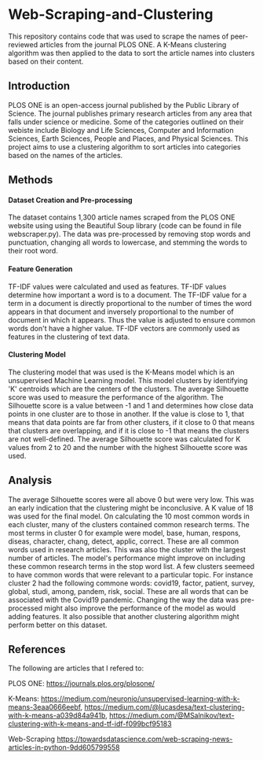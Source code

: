 # Web-Scraping-and-Clustering
This repository contains code that was used to scrape the names of peer-reviewed articles from the journal PLOS ONE. A K-Means clustering algorithm was then applied to the data to sort the article names into clusters based on their content. 

## Introduction 
PLOS ONE is an open-access journal published by the Public Library of Science. The journal publishes primary research articles from any area that falls under science or medicine. Some of the categories outlined on their webiste include Biology and Life Sciences, Computer and Information Sciences, Earth Sciences, People and Places, and Physical Sciences. This project aims to use a clustering algorithm to sort articles into categories based on the names of the articles. 

## Methods 
#### Dataset Creation and Pre-processing 
The dataset contains 1,300 article names scraped from the PLOS ONE website using using the Beautiful Soup library (code can be found in file webscraper.py). The data was pre-processed by removing stop words and punctuation, changing all words to lowercase, and stemming the words to their root word.

#### Feature Generation 
TF-IDF values were calculated and used as features. TF-IDF values determine how important a word is to a document. The TF-IDF value for a term in a document is directly proportional to the number of times the word appears in that document and inversely proportional to the number of document in which it appears. Thus the value is adjusted to ensure common words don't have a higher value. TF-IDF vectors are commonly used as features in the clustering of text data. 

#### Clustering Model 
The clustering model that was used is the K-Means model which is an unsupervised Machine Learning model. This model clusters by identifying 'K' centroids which are the centers of the clusters. The average Silhouette score was used to measure the performance of the algorithm. The Silhouette score is a value between -1 and 1 and determines how close data points in one cluster are to those in another. If the value is close to 1, that means that data points are far from other clusters, if it close to 0 that means that clusters are overlapping, and if it is close to -1 that means the clusters are not well-defined. The average Silhouette score was calculated for K values from 2 to 20 and the number with the highest Silhouette score was used. 


## Analysis 
The average Silhouette scores were all above 0 but were very low. This was an early indication that the clustering might be inconclusive. A K value of 18 was used for the final model. On calculating the 10 most common words in each cluster, many of the clusters contained common research terms. The most terms in cluster 0 for example were model, base, human, respons, diseas, character, chang, detect, applic, correct. These are all common words used in research articles. This was also the cluster with the largest number of articles. The model's performance might improve on including these common research terms in the stop word list. A few clusters seemeed to have common words that were relevant to a particular topic. For instance cluster 2 had the following commone words:  covid19, factor, patient, survey, global, studi, among, pandem, risk, social. These are all words that can be associated with the Covid19 pandemic. Changing the way the data was pre-processed might also improve the performance of the model as would adding features. It also possible that another clustering algorithm might perform better on this dataset. 


## References
The following are articles that I refered to:

PLOS ONE:
https://journals.plos.org/plosone/

K-Means: 
https://medium.com/neuronio/unsupervised-learning-with-k-means-3eaa0666eebf, 
https://medium.com/@lucasdesa/text-clustering-with-k-means-a039d84a941b, 
https://medium.com/@MSalnikov/text-clustering-with-k-means-and-tf-idf-f099bcf95183

Web-Scraping
https://towardsdatascience.com/web-scraping-news-articles-in-python-9dd605799558


